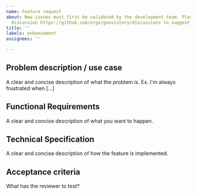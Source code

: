 ```yaml
---
name: Feature request
about: New issues must first be validated by the development team. Please create a
  discussion https://github.com/orgs/geovistory/discussions to suggest a new feature.
title: ''
labels: enhancement
assignees: ''

---
```


## Problem description / use case
A clear and concise description of what the problem is. Ex. I'm always frustrated when [...]

## Functional Requirements
A clear and concise description of what you want to happen.

## Technical Specification
A clear and concise description of how the feature is implemented.

## Acceptance criteria
What has the reviewer to test?
